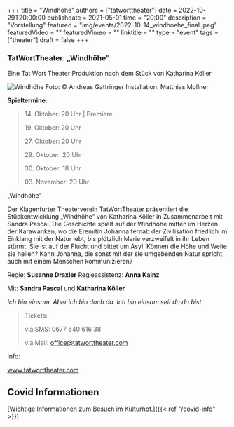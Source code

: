+++
title = "Windhöhe"
authors = ["tatworttheater"]
date = 2022-10-29T20:00:00
publishdate = 2021-05-01
time = "20:00"
description = "Vorstellung"
featured = "img/events/2022-10-14_windhoehe_final.jpeg"
featuredVideo = ""
featuredVimeo = ""
linktitle = ""
type = "event"
tags = ["theater"]
draft = false
+++

### TatWortTheater: „Windhöhe"
Eine Tat Wort Theater Produktion nach dem Stück von Katharina Köller

![Windhöhe](/img/events/2022-10-14_Windhoehe_Plakat_final.jpeg)
Foto: © Andreas Gattringer
Installation: Matthias Mollner

**Spieltermine:**

> 14\. Oktober: 20 Uhr | Premiere
> 
> 19\. Oktober: 20 Uhr
> 
> 27\. Oktober: 20 Uhr 
> 
> 29\. Oktober: 20 Uhr
> 
> 30\. Oktober: 18 Uhr
> 
> 03\. November: 20 Uhr


„Windhöhe"

Der Klagenfurter Theaterverein TatWortTheater präsentiert die Stückentwicklung „Windhöhe" von Katharina Köller in Zusammenarbeit mit Sandra Pascal. Die Geschichte spielt auf der Windhöhe mitten im Herzen der Karawanken, wo die Eremitin Johanna fernab der Zivilisation friedlich im Einklang mit der Natur lebt, bis plötzlich Marie verzweifelt in ihr Leben stürmt. Sie ist auf der Flucht und bittet um Asyl. Können die Höhe und Weite sie heilen? Kann Johanna, die sonst mit der sie umgebenden Natur spricht, auch mit einem Menschen kommunizieren?

Regie: **Susanne Draxler**
Regieassistenz: **Anna Kainz**

Mit: **Sandra Pascal** und **Katharina Köller**


*Ich bin einsam.
Aber ich bin doch da.
Ich bin einsam seit du da bist.*


>Tickets:
>
>via SMS: 0677 640 616 38
>
>via Mail: office@tatworttheater.com

 

Info:

www.tatworttheater.com







## Covid Informationen

[Wichtige Informationen zum Besuch im Kulturhof.]({{< ref "/covid-info" >}})
